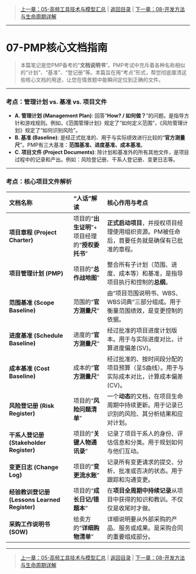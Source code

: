 > [上一章：05-高频工具技术与模型汇总](05-高频工具技术与模型汇总.md) | [返回目录](../README.md) | [下一章：08-开发方法与生命周期详解](08-开发方法与生命周期详解.md)

---
# 07-PMP核心文档指南

> 本篇笔记是您PMP备考的“**文档说明书**”。PMP考试中充斥着各种名称相似的“计划”、“基准”、“登记册”等。本篇旨在用“考点”形式，帮您彻底厘清这些核心文档的用途，让您在情景题中能瞬间定位到正确的文件。

---

### 考点：管理计划 vs. 基准 vs. 项目文件

- **A. 管理计划 (Management Plan)**: 回答“**How? / 如何做？**”的问题。是指导方针和游戏规则。例如，《范围管理计划》规定了“如何定义范围”，《风险管理计划》规定了“如何识别风险”。
- **B. 基准 (Baseline)**: 是经正式批准的、用于与实际绩效进行比较的“**官方测量尺**”。PMP有三大基准：**范围基准、进度基准、成本基准**。
- **C. 项目文件 (Project Documents)**: 除计划和基准外的所有其他文件，是项目过程中的记录和产出。例如：风险登记册、干系人登记册、变更日志等。

---

### 考点：核心项目文件解析

| 文档名称 | “人话”解读 | 核心作用与考点 |
| :--- | :--- | :--- |
| **项目章程 (Project Charter)** | 项目的“**出生证明**”+<br>项目经理的“**授权委托书**” | **正式启动项目**，并授权项目经理使用组织资源。PM被任命后，首要任务就是确保有已批准的章程。 |
| **项目管理计划 (PMP)** | 项目的“**总作战地图**” | 整合所有子计划（范围、进度、成本等）和基准，是指导项目执行和控制的**总纲**。 |
| **范围基准 (Scope Baseline)** | 范围的“**官方测量尺**” | 由“项目范围说明书、WBS、WBS词典”三部分组成。用于衡量范围绩效，是变更控制的依据。 |
| **进度基准 (Schedule Baseline)** | 进度的“**官方测量尺**” | 经过批准的项目进度计划版本。用于与实际进度对比，计算进度偏差(SV)。 |
| **成本基准 (Cost Baseline)** | 成本的“**官方测量尺**” | 经过批准的、按时间段分配的项目预算（呈S曲线）。用于与实际成本对比，计算成本偏差(CV)。 |
| **风险登记册 (Risk Register)** | 项目的“**风险问题清单**” | 一个**动态**的文档，在项目生命周期中持续更新。用于记录已识别的风险、其分析结果和应对计划。 |
| **干系人登记册 (Stakeholder Register)** | 项目的“**关键人物通讯录**” | 记录了项目干系人的身份、评估信息和分类。用于规划如何与他们互动。 |
| **变更日志 (Change Log)** | 项目的“**变更流水账**” | 记录所有变更请求的提交、分析、批准或否决的状态。用于跟踪和沟通变更。 |
| **经验教训登记册 (Lessons Learned Register)** | 项目的“**成长日记/错题本**” | 在**项目全周期中持续记录**从项目中获得的知识和教训。不仅仅是收尾时才做。 |
| **采购工作说明书 (SOW)** | 给卖方的“**详细购物清单**” | 详细说明要从外部采购的产品、服务或成果。是采购合同的重要组成部分。 |

---

> [上一章：05-高频工具技术与模型汇总](05-高频工具技术与模型汇总.md) | [返回目录](../README.md) | [下一章：08-开发方法与生命周期详解](08-开发方法与生命周期详解.md)